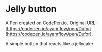 # Jelly button

A Pen created on CodePen.io. Original URL: [https://codepen.io/ayamflow/pen/Dufxr](https://codepen.io/ayamflow/pen/Dufxr).

A simple button that reacts like a jellycake
